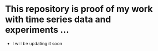 # This repository is proof of my work with time series data and experiments ...

* I will be updating it soon 
